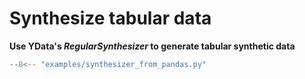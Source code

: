 # Synthesize tabular data

**Use YData's *RegularSynthesizer* to generate tabular synthetic data**

```python
--8<-- "examples/synthesizer_from_pandas.py"
```
